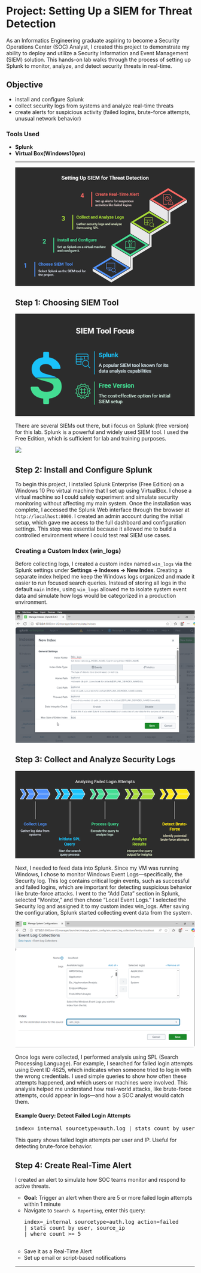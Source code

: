 <h1>Project: Setting Up a SIEM for Threat Detection</h1>
<p>
  As an Informatics Engineering graduate aspiring to become a Security Operations Center (SOC) Analyst, I created this project to demonstrate my ability to deploy and utilize a Security Information and Event Management (SIEM) solution. This hands-on lab walks through the process of setting up Splunk to monitor, analyze, and detect security threats in real-time.
</p>
<h2>Objective</h2>
<ul>
  <li>install and configure Splunk</li>
  <li>collect security logs from systems and analyze real-time threats</li>
  <li>create alerts for suspicious activity (failed logins, brute-force attempts, unusual network behavior)</li>
</ul>

<h3>Tools Used</h3>
<ul>
  <li><strong>Splunk</strong></li>
  <li><strong>Virtual Box(Windows10pro)</strong></li>
<hr />
 <p align="center">
    <img src="https://github.com/bagaskarapd/Setting-Up-SIEM/blob/main/Screenshots/Setting-Up-SIEM.png?raw=true">
</p>
  

<h2>Step 1: Choosing SIEM Tool</h2>
<p align="center">
    <img src="https://github.com/bagaskarapd/Setting-Up-SIEM/blob/main/Screenshots/Splunk.png?raw=true">
</p>
<p>There are several SIEMs out there, but i focus on Splunk (free version) for this lab.
  Splunk is a powerful and widely used SIEM tool. I used the Free Edition, which is sufficient for lab and training purposes.
</p>
<a href="https://www.splunk.com/en_us/download.html">
  <img src="https://img.shields.io/badge/-Splunk-000000?&style=for-the-badge&logo=Splunk&logoColor=white" />
</a>

<h2>Step 2: Install and Configure Splunk</h2>
<p>To begin this project, I installed Splunk Enterprise (Free Edition) on a Windows 10 Pro virtual machine that I set up using VirtualBox. I chose a virtual machine so I could safely experiment and simulate security monitoring without affecting my main system. Once the installation was complete, I accessed the Splunk Web interface through the browser at <code>http://localhost:8000</code>. I created an admin account during the initial setup, which gave me access to the full dashboard and configuration settings. This step was essential because it allowed me to build a controlled environment where I could test real SIEM use cases.</p>

<h3>Creating a Custom Index (win_logs)</h3>
<p>Before collecting logs, I created a custom index named <code>win_logs</code> via the Splunk settings under <strong>Settings → Indexes → New Index</strong>. Creating a separate index helped me keep the Windows logs organized and made it easier to run focused search queries. Instead of storing all logs in the default <code>main</code> index, using <code>win_logs</code> allowed me to isolate system event data and simulate how logs would be categorized in a production environment.</p>
<p align="center">
  <img src="https://github.com/bagaskarapd/Setting-Up-SIEM/blob/main/Screenshots/Win-logs%20index.png?raw=true">
</p>

<h2>Step 3: Collect and Analyze Security Logs</h2>
<p align="center">
    <img src="https://github.com/bagaskarapd/Setting-Up-SIEM/blob/main/Screenshots/Analyzing%20Failed%20Login%20Attempts.png?raw=true">
</p>
<p>Next, I needed to feed data into Splunk. Since my VM was running Windows, I chose to monitor Windows Event Logs—specifically, the Security log. This log contains critical login events, such as successful and failed logins, which are important for detecting suspicious behavior like brute-force attacks. I went to the “Add Data” section in Splunk, selected “Monitor,” and then chose “Local Event Logs.” I selected the Security log and assigned it to my custom index win_logs. After saving the configuration, Splunk started collecting event data from the system.
</p>
<p align="center">
  <img src="https://github.com/bagaskarapd/Setting-Up-SIEM/blob/main/Screenshots/Event%20Log%20Collections.png?raw=true">
</p>
<p>
  Once logs were collected, I performed analysis using SPL (Search Processing Language). For example, I searched for failed login attempts using Event ID 4625, which indicates when someone tried to log in with the wrong credentials. I used simple queries to show how often these attempts happened, and which users or machines were involved. This analysis helped me understand how real-world attacks, like brute-force attempts, could appear in logs—and how a SOC analyst would catch them.
</p>
<h4>Example Query: Detect Failed Login Attempts</h4>
<pre>
index=_internal sourcetype=auth.log | stats count by user, source_ip
</pre>
<p>This query shows failed login attempts per user and IP. Useful for detecting brute-force behavior.</p>

<h2>Step 4: Create Real-Time Alert</h2>
<p>
  I created an alert to simulate how SOC teams monitor and respond to active threats.
</p>
<ul>
  <li><strong>Goal:</strong> Trigger an alert when there are 5 or more failed login attempts within 1 minute</li>
  <li>Navigate to <code>Search & Reporting</code>, enter this query:
    <pre>
index=_internal sourcetype=auth.log action=failed 
| stats count by user, source_ip 
| where count >= 5
    </pre>
  </li>
  <li>Save it as a Real-Time Alert</li>
  <li>Set up email or script-based notifications</li>
</ul>
<hr />

